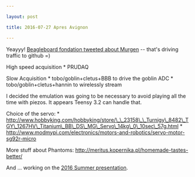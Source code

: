 ```yaml
---

layout: post

title: 2016-07-27 Apres Avignon

---
```



Yeayyy! [Beagleboard fondation tweeted about
Murgen](https://twitter.com/beagleboardorg/status/757815778447986688) --
that's driving traffic to github =)

High speed acquisition \* PRUDAQ

Slow Acquisition \* tobo/goblin+cletus+BBB to drive the goblin ADC \*
tobo/goblin+cletus+hannin to wirelessly stream

I decided the emulation was going to be necessary to avoid playing all
the time with piezos. It appears Teensy 3.2 can handle that.

Choice of the servo: \*
http://www.hobbyking.com/hobbyking/store/\_\_23158\_\_Turnigy\_8482\_TGY\_1267HV\_Titanium\_BB\_DS\_MG\_Servo\_14kg\_0\_10sec\_57g.html
\*
http://www.modmypi.com/electronics/motors-and-robotics/servo-motor-sg92r-micro

More stuff about Phantoms:
http://meritus.kopernika.pl/homemade-tastes-better/

And ... working on the [2016 Summer
presentation](https://github.com/kelu124/echomods/blob/master/include/20160720-Milestone.md).

